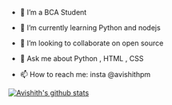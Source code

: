 



- 🔭 I’m a BCA Student
- 🌱 I’m currently learning Python and nodejs
- 👯 I’m looking to collaborate on open source

- 💬 Ask me about Python , HTML , CSS
- 📫 How to reach me: insta @avishithpm


[![Avishith's github stats](https://github-readme-stats.vercel.app/api?username=avishith)](https://github.com/anuraghazra/github-readme-stats)



